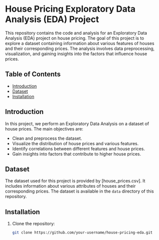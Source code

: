 # House Pricing Exploratory Data Analysis (EDA) Project


This repository contains the code and analysis for an Exploratory Data Analysis (EDA) project on house pricing. The goal of this project is to explore a dataset containing information about various features of houses and their corresponding prices. The analysis involves data preprocessing, visualization, and gaining insights into the factors that influence house prices.

## Table of Contents

- [Introduction](#introduction)
- [Dataset](#dataset)
- [Installation](#installation)

## Introduction

In this project, we perform an Exploratory Data Analysis on a dataset of house prices. The main objectives are:

- Clean and preprocess the dataset.
- Visualize the distribution of house prices and various features.
- Identify correlations between different features and house prices.
- Gain insights into factors that contribute to higher house prices.

## Dataset

The dataset used for this project is provided by [house_prices.csv]. It includes information about various attributes of houses and their corresponding prices. The dataset is available in the `data` directory of this repository.

## Installation

1. Clone the repository:

   ```bash
   git clone https://github.com/your-username/house-pricing-eda.git
